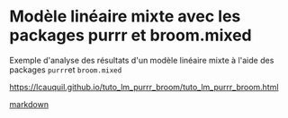 # Modèle linéaire mixte avec les packages purrr et broom.mixed

Exemple d'analyse des résultats d'un modèle linéaire mixte à l'aide des packages `purrr`et `broom.mixed`

https://lcauquil.github.io/tuto_lm_purrr_broom/tuto_lm_purrr_broom.html

[markdown](https://github.com/lcauquil/tuto_lm_purrr_broom/blob/main/tuto_lm_purrr_broom.md)
